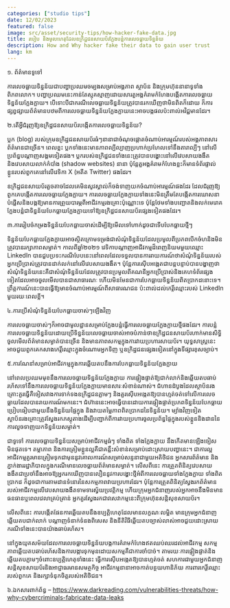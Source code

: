 ```yaml
---
categories: ["studio tips"]
date: 12/02/2023
featured: false
image: src/asset/security-tips/how-hacker-fake-data.jpg
title: របៀប និងមូលហេតុដែលឧក្រិដ្ឋជនសាយប័រក្លែងបន្លំការលេចធ្លាយទិន្នន័យ
description: How and Why hacker fake their data to gain user trust
lang: km
---
```


១. ព័ត៌មានទូទៅ

ការលេចធ្លាយទិន្នន័យជាបញ្ហាប្រឈមចម្បងសម្រាប់អង្គភាព ស្ថាប័ន និងក្រុមហ៊ុននានាទូទាំងពិភពលោក។ បញ្ហាប្រឈមនេះកាន់តែស្មុគស្មាញដោយសារតួអង្គគំរាមកំហែងបង្កើតការលេចធ្លាយទិន្នន័យក្លែងក្លាយ។ បើទោះបីជាករណីលេចធ្លាយទិន្នន័យត្រូវបានរកឃើញថាមិនពិតក៏ដោយ ក៏ការផ្សព្វផ្សាយព័ត៌មានបឋមពីការលេចធ្លាយទិន្នន័យក្លែងក្លាយនេះអាចបង្កផលប៉ះពាល់អវិជ្ជមានដែរ។

២.តើអ្វីជំរុញឱ្យឧក្រិដ្ឋជនសាយប័របង្កើតការលេចធ្លាយទិន្នន័យ?

ប្លក (blog) របស់ក្រុមឧក្រិដ្ឋជនសាយប័រធំៗនានាជាចំណុចផ្តោតចំណាប់អារម្មណ៍របស់អង្គភាពសារព័ត៌មានជាច្រើន។ ពេលខ្លះ ប្លកទាំងនេះមានភាពល្បីល្បាញប្រហាក់ប្រហែលទៅនឹងតារាល្បីៗ នៅលើប្រព័ន្ធបណ្ដាញសង្គមទៀតផង។ ប្លករបស់ឧក្រិដ្ឋជនទាំងនេះត្រូវបានបង្ហោះនៅលើវេបសាយងងឹតនិងវេបសាយលាក់កំបាំង (shadow websites) នានា ប៉ុន្តែតួអង្គគំរាមកំហែងខ្លះក៏មានទំព័រផ្ទាល់ខ្លួនរបស់ពួកគេនៅលើវេទិកា X (អតីត Twitter) ផងដែរ។

ឧក្រិដ្ឋជនសាយប័រតួចតាចដែលគេមិនសូវស្គាល់ក៏ចង់ទាញយកចំណាប់អារម្មណ៍ផងដែរ ដែលជំរុញឱ្យពួកគេបង្កើតការលេចធ្លាយក្លែងក្លាយ។ ការលេចធ្លាយក្លែងក្លាយទាំងនេះមិនត្រឹមតែបង្កើតការឃោសនាបំផ្លើសនិងបង្កឱ្យមានការព្រួយបារម្ភពីអាជីវកម្មរងគ្រោះប៉ុណ្ណោះទេ ប៉ុន្តែថែមទាំងបញ្ឆោតនិងលក់មេរោគក្លែងបន្លំជាទិន្នន័យបែកធ្លាយក្លែងក្លាយទៅឱ្យឧក្រិដ្ឋជនសាយប័រផ្សេងទៀតផងដែរ។

៣.ការរៀបចំកម្រងទិន្នន័យបែកធ្លាយចាស់ដើម្បីឱ្យមើលទៅហាក់ដូចជាទើបបែកធ្លាយថ្មីៗ

ទិន្នន័យបែកធ្លាយក្លែងក្លាយអាចស្ថិតក្រោមទម្រង់ជាសំណុំទិន្នន័យដែលប្រមូលពីប្រភពបើកចំហនិងមិនត្រូវបានរក្សាភាពសម្ងាត់។ កាលពីឆ្នាំ២០២១ វេទិកាបណ្តាញអាជីវកម្មដ៏ពេញនិយមមួយឈ្មោះ LinkedIn បានជួបប្រទះករណីបែបនេះនៅពេលដែលទទួលបានការរាយការណ៍ថាសំណុំទិន្នន័យរបស់អ្នកប្រើប្រាស់ត្រូវបានដាក់លក់នៅលើវេបសាយងងឹត។ ប៉ុន្តែការស៊ើបអង្កេតជាបន្តបន្ទាប់បានបង្ហាញថា សំណុំទិន្នន័យនេះគឺជាសំណុំទិន្នន័យដែលត្រូវបានប្រមូលពីគណនីអ្នកប្រើប្រាស់និងគេហទំព័រផ្សេងទៀតដែលអាចចូលមើលបានជាសាធារណៈ ហើយមិនមែនជាការបែកធ្លាយទិន្នន័យពិតប្រាកដនោះទេ។ ព្រឹត្តការណ៍នេះបានធ្វើឱ្យមានចំណាប់អារម្មណ៍ពីសាធារណជន ប៉ះពាល់ដល់កេរ្ដិ៍ឈ្មោះរបស់ LinkedIn មួយរយៈពេលខ្លី។

៤.ការប្រើសំណុំទិន្នន័យបែកធ្លាយចាស់ៗឡើងវិញ

ការលេចធ្លាយចាស់ៗក៏អាចជាមូលដ្ឋានសម្រាប់ក្លែងបន្លំធ្វើការលេចធ្លាយក្លែងក្លាយថ្មីផងដែរ។ ការបន្លំការលេចធ្លាយទិន្នន័យដោយប្រើទិន្នន័យលេចធ្លាយចាស់អាចបំភាន់ថាឧក្រិដ្ឋជនសាយប័រហាក់មានសិទ្ធិចូលមើលព័ត៌មានសម្ងាត់បានច្រើន និងមានភាពសកម្មក្នុងការវាយប្រហារសាយប័រ។ យុទ្ធសាស្ត្រនេះអាចជួយពួកគេកសាងកេរ្តិ៍ឈ្មោះក្នុងចំណោមអ្នកទិញ ឬឧក្រិដ្ឋជនផ្សេងទៀតនៅក្នុងទីផ្សារខុសច្បាប់។

៥.ការណែនាំសម្រាប់អាជីវកម្មក្នុងការឆ្លើយតបនឹងការបែកធ្លាយទិន្នន័យក្លែងក្លាយ

នៅពេលប្រឈមមុខនឹងការលេចធ្លាយទិន្នន័យក្លែងក្លាយ ការផ្ទៀងផ្ទាត់ឱ្យជាក់លាក់និងឆ្លើយតបឆាប់រហ័សទៅនឹងការលេចធ្លាយទិន្នន័យក្លែងក្លាយមានសារៈសំខាន់ណាស់។ ជំហានដំបូងដែលស្ថាប័នរងគ្រោះគួរធ្វើគឺចៀសវាងការទាក់ទងឧក្រិដ្ឋជនភ្លាមៗ និងគួរស៊ើបអង្កេតឱ្យបានហ្មត់ចត់ទៅលើការលេចធ្លាយដែលបានរាយការណ៍មកនេះ។ ជំហ៊ាននេះអាចធ្វើបានដោយការផ្ទៀងផ្ទាត់ប្រភពទិន្នន័យបែកធ្លាយ ប្រៀបធៀបជាមួយនឹងទិន្នន័យផ្ទៃក្នុង និងវាយតម្លៃភាពពិតប្រាកដនៃទិន្នន័យ។ ម្យ៉ាងវិញទៀត ស្ថាប័នរងគ្រោះត្រូវស្វែងរកភស្តុតាងដើម្បីបញ្ជាក់ពីការវាយប្រហារចូលប្រព័ន្ធផ្ទៃក្នុងរបស់ខ្លួននិងដាននៃការលួចទាញយកទិន្នន័យសម្ងាត់។

ជាទូទៅ ការលេចធ្លាយទិន្នន័យសម្រាប់អាជីវកម្មធំៗ ទាំងពិត ទាំងក្លែងក្លាយ នឹងកើតមានឡើងចៀសមិនផុតទេ។ តម្លាភាព និងការត្រៀមខ្លួនល្អគឺជាគន្លឹះសំខាន់សម្រាប់ដោះស្រាយបញ្ហានេះ។ ជាការល្អ អាជីវកម្មគួរមានត្រៀមទុកជាមុននូវគោលការណ៍សម្រាប់សន្ទនាជាមួយអតិថិជន អ្នកសារព័ត៌មាន និងភ្នាក់ងាររដ្ឋាភិបាលក្នុងករណីមានលេចធ្លាយព័ត៌មានសម្ងាត់។ លើសពីនេះ ការត្រួតពិនិត្យវេបសាយងងឹតជាប្រចាំនឹងអាចឱ្យអ្នករកឃើញបានលឿននូវការបង្ហោះថ្មីអំពីការលេចធ្លាយទាំងក្លែងក្លាយ ទាំងពិតប្រាកដ ក៏ដូចជាការតាមដានទំនោរនៃសកម្មភាពវាយប្រហារដែរ។ ប៉ុន្តែការត្រួតពិនិត្យស្វែងរកព័ត៌មានរបស់អាជីវកម្មលើវេបសាយងងឹតទាមទារស្វ័យប្រវត្តិកម្ម ហើយក្រុមអ្នកជំនាញរបស់អ្នកអាចនឹងមិនមានធនធានឬពេលវេលាគ្រប់គ្រាន់ អ្នកគួរស្វែងរកជាវសេវាកម្មនេះពីក្រុមហ៊ុនសន្តិសុខសាយប័រ។

លើសពីនេះ ការបង្កើតផែនការឆ្លើយតបនឹងឧប្បត្តិហេតុដែលមានលក្ខណៈលម្អិត មានក្រុមអ្នកជំនាញឆ្លើយតបជាក់លាក់ បណ្តាញទំនាក់ទំនងពិសេស និងនីតិវិធីឆ្លើយតបច្បាស់លាស់អាចជួយដោះស្រាយករណីទាំងនេះបានយ៉ាងឆាប់រហ័ស។

នៅក្នុងយុគសម័យដែលការលេចធ្លាយទិន្នន័យបង្កការគំរាមកំហែងឥតឈប់ឈរដល់អាជីវកម្ម សកម្មភាពឆ្លើយតបឆាប់រហ័សនិងការបង្ការទុកមុនដោយសកម្មគឺជាការចាំបាច់។ តាមរយៈការផ្ទៀងផ្ទាត់និងឆ្លើយតបភ្លាមៗចំពោះឧប្បត្តិហេតុទាំងនេះ ធ្វើការស៊ើបអង្កេតឱ្យបានហ្មត់ចត់ សហការជាមួយអ្នកជំនាញសន្តិសុខសាយប័រនិងអាជ្ញាធរ​មានសមត្ថកិច្ច អាជីវកម្មនានាអាចកាត់បន្ថយហានិភ័យ ការពារកេរ្តិ៍ឈ្មោះរបស់ពួកគេ និងរក្សាទំនុកចិត្តរបស់អតិថិជន។

៦.ឯកសារពាក់ព័ន្ធ
– https://www.darkreading.com/vulnerabilities-threats/how-why-cybercriminals-fabricate-data-leaks
